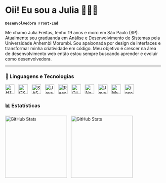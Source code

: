 # Oii! Eu sou a Julia 👩🏻‍💻

**`Desenvolvedora Front-End`**

Me chamo Julia Freitas, tenho 19 anos e moro em São Paulo (SP). Atualmente sou graduanda em Análise e Desenvolvimento de Sistemas pela Universidade Anhembi Morumbi. Sou apaixonada por design de interfaces e transformar minha criatividade em código. Meu objetivo é crescer na área de desenvolvimento web então estou sempre buscando aprender e evoluir como desenvolvedora.

---

### 🤖 Linguagens e Tecnologias


<img
    align="left" 
    alt="HTML"
    title="HTML" 
    width="30px" 
    style="padding-right: 10px;"
    src="https://cdn.jsdelivr.net/gh/devicons/devicon@latest/icons/html5/html5-original.svg" 
/>

<img 
    align="left" 
    alt="CSS"
    title="CSS" 
    width="30px"
    style="padding-right: 10px;"
    src="https://cdn.jsdelivr.net/gh/devicons/devicon@latest/icons/css3/css3-original.svg" 
/>

<img 
    align="left" 
    alt="SASS"
    title="SASS" 
    width="30px"
    style="padding-right: 10px;"
    src="https://cdn.jsdelivr.net/gh/devicons/devicon@latest/icons/sass/sass-original.svg" 
/>

<img 
    align="left" 
    alt="JavaScript"
    title="JavaScript" 
    width="30px"
    style="padding-right: 10px;"
    src="https://cdn.jsdelivr.net/gh/devicons/devicon@latest/icons/javascript/javascript-original.svg" 
/>


<img
    align="left" 
    alt="React"
    title="React" 
    width="30px"
    style="padding-right: 10px;"
    src="https://cdn.jsdelivr.net/gh/devicons/devicon@latest/icons/react/react-original.svg" 
/>

<img 
    align="left" 
    alt="Git"
    title="Git" 
    width="30px"
    style="padding-right: 10px;"
    src="https://cdn.jsdelivr.net/gh/devicons/devicon@latest/icons/git/git-original.svg" 
/>


<img
    align="left" 
    alt="NodeJs"
    title="NodeJs" 
    width="30px"
    style="padding-right: 10px;"
    src="https://cdn.jsdelivr.net/gh/devicons/devicon@latest/icons/nodejs/nodejs-original.svg"
/>


<img 
    align="left" 
    alt="Java"
    title="Java" 
    width="30px"
    style="padding-right: 10px;"
    src="https://cdn.jsdelivr.net/gh/devicons/devicon@latest/icons/java/java-original.svg" 
/>


<img 
    align="left" 
    alt="MySQL"
    title="MySQL" 
    width="30px"
    style="padding-right: 10px;"
    src="https://cdn.jsdelivr.net/gh/devicons/devicon@latest/icons/mysql/mysql-original.svg" 
/>


<img
    align="left" 
    alt="insomnia"
    title="insomnia" 
    width="30px"
    style="padding-right: 10px;"
    src="https://cdn.jsdelivr.net/gh/devicons/devicon@latest/icons/insomnia/insomnia-original.svg" 
/>

<br>
<br>

### 📊 Estatísticas

<img 
    align="left" 
    alt="GitHub Stats" 
    height="200"
    style="padding-right: 10px;"
    src="https://github-readme-stats.vercel.app/api?username=julia1923&show_icons=true&theme=dracula&include_all_commits=true&locale=pt-br" 
/>

<img 
    align="left" 
    alt="GitHub Stats" 
    height="200"
    style="padding-right: 10px;"
    src="https://github-readme-stats.vercel.app/api/top-langs/?username=julia1923&theme=dracula&locale=pt-br&layout=compact" 
/>
